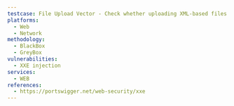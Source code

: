 ```yaml
---
testcase: File Upload Vector - Check whether uploading XML-based files (e.g., SVG, DOCX, PDF, RSS feeds), or XML compressed in archive formats, leads to XXE exploitation when the Web (HTTP/HTTPS) service processes the uploaded content
platforms: 
  - Web
  - Network
methodology: 
  - BlackBox
  - GreyBox
vulnerabilities:
  - XXE injection
services:
  - WEB
references:
  - https://portswigger.net/web-security/xxe
---
```

